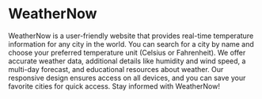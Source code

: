 # WeatherNow

WeatherNow is a user-friendly website that provides real-time temperature information for any city in the world. You can search for a city by name and choose your preferred temperature unit (Celsius or Fahrenheit). We offer accurate weather data, additional details like humidity and wind speed, a multi-day forecast, and educational resources about weather. Our responsive design ensures access on all devices, and you can save your favorite cities for quick access. Stay informed with WeatherNow!
